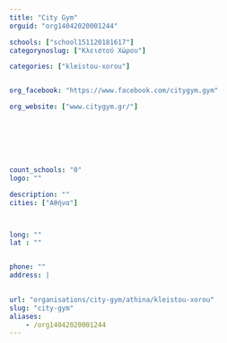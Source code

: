 ```yaml
---
title: "City Gym"
orguid: "org14042020001244"

schools: ["school151120181617"]
categorynoslug: ["Κλειστού Χώρου"]

categories: ["kleistou-xorou"]


org_facebook: "https://www.facebook.com/citygym.gym"

org_website: ["www.citygym.gr/"]







count_schools: "0"
logo: ""

description: ""
cities: ["Αθήνα"]



long: ""
lat : ""


phone: ""
address: |
    

url: "organisations/city-gym/athina/kleistou-xorou"
slug: "city-gym"
aliases:
    - /org14042020001244
---
```



